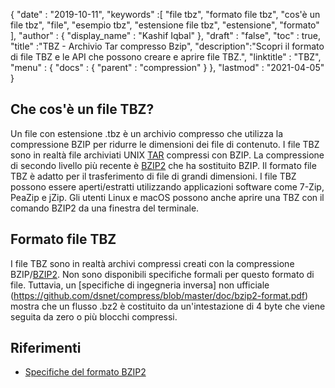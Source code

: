 {
  "date" : "2019-10-11",
  "keywords" :[ "file tbz", "formato file tbz", "cos'è un file tbz", "file", "esempio tbz", "estensione file tbz", "estensione", "formato" ],
  "author" : {
    "display_name" : "Kashif Iqbal"
},
  "draft" : "false",
  "toc" : true,
  "title" :"TBZ - Archivio Tar compresso Bzip",
  "description":"Scopri il formato di file TBZ e le API che possono creare e aprire file TBZ.",
  "linktitle" : "TBZ",
  "menu" : {
    "docs" : {
      "parent" : "compression"
}
},
  "lastmod" : "2021-04-05"
}

## Che cos'è un file TBZ?

Un file con estensione .tbz è un archivio compresso che utilizza la compressione BZIP per ridurre le dimensioni dei file di contenuto. I file TBZ sono in realtà file archiviati UNIX [TAR](/it/compression/tar/) compressi con BZIP. La compressione di secondo livello più recente è [BZIP2](/it/compression/bz2/) che ha sostituito BZIP. Il formato file TBZ è adatto per il trasferimento di file di grandi dimensioni. I file TBZ possono essere aperti/estratti utilizzando applicazioni software come 7-Zip, PeaZip e jZip. Gli utenti Linux e macOS possono anche aprire una TBZ con il comando BZIP2 da una finestra del terminale.

## Formato file TBZ

I file TBZ sono in realtà archivi compressi creati con la compressione BZIP/[BZIP2](/it/compression/bz2/). Non sono disponibili specifiche formali per questo formato di file. Tuttavia, un [specifiche di ingegneria inversa] non ufficiale (https://github.com/dsnet/compress/blob/master/doc/bzip2-format.pdf) mostra che un flusso .bz2 è costituito da un'intestazione di 4 byte che viene seguita da zero o più blocchi compressi.

## Riferimenti ##

* [Specifiche del formato BZIP2](https://github.com/dsnet/compress/blob/master/doc/bzip2-format.pdf)

